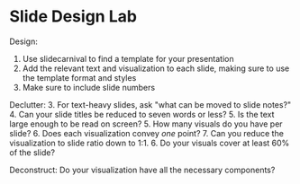 # Slide Design Lab


Design:
1. Use slidecarnival to find a template for your presentation
2. Add the relevant text and visualization to each slide, making sure to use the template format and styles
3. Make sure to include slide numbers

Declutter:
3. For text-heavy slides, ask "what can be moved to slide notes?"
4. Can your slide titles be reduced to seven words or less?
5. Is the text large enough to be read on screen?
5. How many visuals do you have per slide? 
6. Does each visualization convey *one* point? 
7. Can you reduce the visualization to slide ratio down to 1:1.
6. Do your visuals cover at least 60% of the slide?

Deconstruct:
 Do your visualization have all the necessary components?

